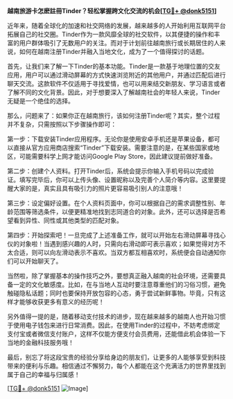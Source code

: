 **越南旅游卡怎麽註冊Tinder？轻松掌握跨文化交流的机会[[TG💪+ @donk5151](https://t.me/s/donk5151)]**

近年来，随着全球化的加速和社交网络的发展，越来越多的人开始利用互联网平台拓展自己的社交圈。Tinder作为一款风靡全球的社交软件，以其便捷的操作和丰富的用户群体吸引了无数用户的关注。而对于计划前往越南旅行或长期居住的人来说，如何在越南注册Tinder并融入当地文化，成为了一个值得探讨的话题。

首先，让我们来了解一下Tinder的基本功能。Tinder是一款基于地理位置的交友应用，用户可以通过滑动屏幕的方式快速浏览附近的其他用户，并通过匹配后进行聊天交流。这款软件不仅适用于寻找爱情，也可以用来结交新朋友、学习语言或者了解不同的文化背景。因此，对于想要深入了解越南社会的年轻人来说，Tinder无疑是一个绝佳的选择。

那么，问题来了：如果你正在越南旅行，该如何注册Tinder呢？其实，整个过程并不复杂，只需按照以下步骤操作即可：

第一步：下载安装Tinder应用程序。无论你是使用安卓手机还是苹果设备，都可以直接从官方应用商店搜索“Tinder”下载安装。需要注意的是，在某些国家或地区，可能需要科学上网才能访问Google Play Store，因此建议提前做好准备。

第二步：创建个人资料。打开Tinder后，系统会提示你输入手机号码以完成验证。填写完毕后，你可以上传头像、设置昵称以及完善个人简介等内容。这里要提醒大家的是，真实且具有吸引力的照片更容易吸引别人的注意哦！

第三步：设定偏好设置。在个人资料页面中，你可以根据自己的需求调整性别、年龄范围等筛选条件，以便更精准地找到志同道合的对象。此外，还可以选择是否希望看到异性、同性或其他类型的匹配对象。

第四步：开始探索吧！一旦完成了上述准备工作，就可以开始左右滑动屏幕寻找心仪的对象啦！当遇到感兴趣的人时，只需向右滑动即可表示喜欢；如果觉得对方不太合适，则可以向左滑动表示不喜欢。当双方都互相喜欢时，系统便会自动通知你们可以开始聊天了。

当然啦，除了掌握基本的操作技巧之外，要想真正融入越南的社会环境，还需要具备一定的文化敏感度。比如，在与当地人互动时要注意尊重他们的习俗习惯，避免触碰隐私话题；同时也要保持开放包容的心态，勇于尝试新鲜事物。毕竟，只有这样才能够收获更多有意义的经历呢！

另外值得一提的是，随着移动支付技术的进步，现在越来越多的越南人也开始习惯于使用电子钱包来进行日常消费。因此，在使用Tinder的过程中，不妨考虑绑定支付宝或者微信支付账户，这样不仅能方便支付会员费用，还能借此机会体验一下当地的金融科技服务哦！

最后，别忘了将这段宝贵的经验分享给身边的朋友们，让更多的人能够享受到科技带来的便利与乐趣。相信通过不懈努力，每个人都能在这个充满活力的世界里找到属于自己的幸福与归属感！

[[TG💪+ @donk5151](https://t.me/s/donk5151) ![Image](https://i.postimg.cc/rwNCRYN7/Snipaste-2025-04-30-17-27-05.png)]